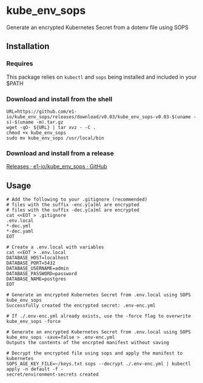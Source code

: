 # kube_env_sops

Generate an encrypted Kubernetes Secret from a dotenv file using SOPS

## Installation

### Requires 
This package relies on `kubectl` and `sops` being installed and included in your $PATH

### Download and install from the shell

```shell
URL=https://github.com/e1-io/kube_env_sops/releases/download/v0.03/kube_env_sops-v0.03-$(uname -s)-$(uname -m).tar.gz
wget -qO- ${URL} | tar xvz - -C .
chmod +x kube_env_sops
sudo mv kube_env_sops /usr/local/bin
```

### Download and install from a release

[Releases · e1-io/kube_env_sops · GitHub](https://github.com/e1-io/kube_env_sops/releases)


## Usage

```shell
# Add the following to your .gitignore (recommended)
# files with the suffix -enc.y[a]ml are encrypted
# files with the suffix -dec.y[a]ml are encrypted
cat <<EOT > .gitignore
.env.local
*-dec.yml
*-dec.yaml
EOT

# Create a .env.local with variables
cat <<EOT > .env.local
DATABASE_HOST=localhost
DATABASE_PORT=5432
DATABASE_USERNAME=admin
DATABASE_PASSWORD=password
DATABASE_NAME=postgres
EOT

# Generate an encrypted Kubernetes Secret from .env.local using SOPS
kube_env_sops
Successfully created the encrypted secret: .env-enc.yml

# If ./.env-enc.yml already exists, use the -force flag to overwrite
kube_env_sops -force

# Generate an encrypted Kubernetes Secret from .env.local using SOPS
kube_env_sops -save=false > .env-enc.yml
Outputs the contents of the encrpted manifest without saving

# Decrypt the encrypted file using sops and apply the manifest to kubernetes
SOPS_AGE_KEY_FILE=~/keys.txt sops --decrypt ./.env-enc.yml | kubectl apply -n default -f -
secret/environment-secrets created
```
